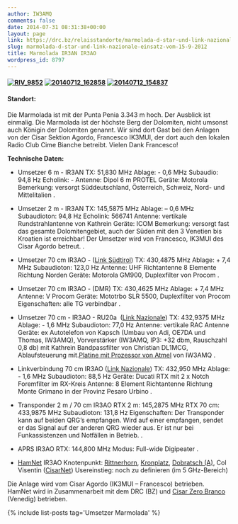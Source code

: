 ```yaml
---
author: IW3AMQ
comments: false
date: 2014-07-31 08:31:38+00:00
layout: page
link: https://drc.bz/relaisstandorte/marmolada-d-star-und-link-nazionale-einsatz-vom-15-9-2012/
slug: marmolada-d-star-und-link-nazionale-einsatz-vom-15-9-2012
title: Marmolada IR3AN IR3AO
wordpress_id: 8797
---
```


#### [![RIV_9852](https://drc.bz/wp-content/uploads/2014/07/RIV_9852-1024x648.jpg)](https://drc.bz/wp-content/uploads/2014/07/RIV_9852-e1406795156892.jpg) [![20140712_162858](https://drc.bz/wp-content/uploads/2014/07/20140712_162858-1024x768.jpg)](https://drc.bz/wp-content/uploads/2014/07/20140712_162858-e1406795185489.jpg) [![20140712_154837](https://drc.bz/wp-content/uploads/2014/07/20140712_154837-1024x768.jpg)](https://drc.bz/wp-content/uploads/2014/07/20140712_154837-e1406795237218.jpg)




#### Standort:




Die Marmolada ist mit der Punta Penia 3.343 m hoch. Der Ausblick ist einmalig. Die Marmolada ist der höchste Berg der Dolomiten, nicht umsonst auch Königin der Dolomiten genannt. Wir sind dort Gast bei den Anlagen von der Cisar Sektion Agordo, Francesco IK3MUI, der dort auch den lokalen Radio Club Cime Bianche betreibt. Vielen Dank Francesco!







**Technische Daten:**



 	
  * Umsetzer 6 m - IR3AN
TX: 51,830 MHz
Ablage: - 0,6 MHz
Subaudio: 94,8 Hz
Echolink: -
Antenne: Dipol 6 m PROTEL
Geräte: Motorola
Bemerkung: versorgt Süddeutschland, Österreich, Schweiz, Nord- und Mittelitalien
.

 	
  * Umsetzer 2 m - IR3AN
TX: 145,5875 MHz
Ablage: – 0,6 MHz
Subaudioton: 94,8 Hz
Echolink: 566741
Antenne: vertikale Rundstrahlantenne von Kathrein
Geräte: ICOM
Bemerkung: versorgt fast das gesamte Dolomitengebiet, auch der Süden mit den 3 Venetien bis Kroatien ist erreichbar! Der Umsetzer wird von Francesco, IK3MUI des Cisar Agordo betreut.
.

 	
  * Umsetzer 70 cm IR3AO - ([Link Südtirol](https://drc.bz/betriebsarten/linksuedtirol/))
TX: 430,4875 MHz
Ablage: + 7,4 MHz
Subaudioton: 123,0 Hz
Antenne: UHF Richtantenne 8 Elemente Richtung Norden
Geräte: Motorola GM900, Duplexfilter von Procom
.


 	
  * Umsetzer 70 cm IR3AO - (DMR)
TX: 430,4625 MHz
Ablage: + 7,4 MHz
Antenne: V Procom
Geräte: Mototrbo SLR 5500, Duplexfilter von Procom
Eigenschaften: alle TG verbindbar
.

 	
  * Umsetzer 70 cm - IR3AO - RU20a  ([Link Nazionale](http://www.cisar.it/index.php?option=com_content&view=article&id=1068:cartina-link-nazionale-cisar-aggiornamento-25-08-2013&catid=57&Itemid=251))
TX: 432,9375 MHz
Ablage: - 1,6 MHz
Subaudioton: 77,0 Hz
Antenne: vertikale RAC Antenne
Geräte: ex Autotelefon von Kapsch (Umbau von Adi, OE7DA und Thomas, IW3AMQ), Vorverstärker (IW3AMQ, IP3: +32 dbm, Rauschzahl 0,8 db) mit Kathrein Bandpassfilter von Christian DL1MCG, Ablaufsteuerung mit.[Platine mit Prozessor von Atmel](https://drc.bz/technik/analog-digitaltechnik/transponder-fuer-4-rtx/) von IW3AMQ
.


 	
  * Linkverbindung 70 cm IR3AO ([Link Nazionale](http://www.cisar.it/index.php?option=com_content&view=article&id=1068:cartina-link-nazionale-cisar-aggiornamento-25-08-2013&catid=57&Itemid=251))
TX: 432,950 MHz
Ablage: - 1,6 MHz
Subaudioton: 88,5 Hz
Geräte: Ducati RTX mit 2 x Notch Foremfilter im RX-Kreis
Antenne: 8 Element Richtantenne Richtung Monte Grimano in der Provinz Pesaro Urbino
.

 	
  * Transponder 2 m / 70 cm IR3AO
RTX 2 m: 145,2875 MHz
RTX 70 cm: 433,9875 MHz
Subaudioton: 131,8 Hz
Eigenschaften: Der Transponder kann auf beiden QRG’s empfangen. Wird auf einer empfangen, sendet er das Signal auf der anderen QRG wieder aus. Er ist nur bei Funkassistenzen und Notfällen in Betrieb.
.

 	
  * APRS IR3AO
RTX: 144,800 MHz
Modus: Full-wide Digipeater
.

 	
  * [HamNet](http://hamnetdb.net/mapwindow.cgi?as=64600) IR3AO
Knotenpunkt: [Rittnerhorn](https://drc.bz/relaisstandorte/rittner-horn-ir3w/), [Kronplatz](https://drc.bz/relaisstandorte/kronplatz/), [Dobratsch (A)](http://www.oe8.oevsv.at/relais/land/dobratsch.html), Col Visentin ([CisarNet](http://www.cisar.it/index.php?option=com_wrapper&Itemid=166))
Usereinstieg: noch zu definieren (im 5 GHz-Bereich)


Die Anlage wird vom Cisar Agordo (IK3MUI – Francesco) betrieben. HamNet wird in Zusammenarbeit mit dem DRC (BZ) und [Cisar Zero Branco ](http://www.cisarquartoda.altervista.org/index.html)(Venedig) betrieben.



{% include list-posts tag='Umsetzer Marmolada' %}


